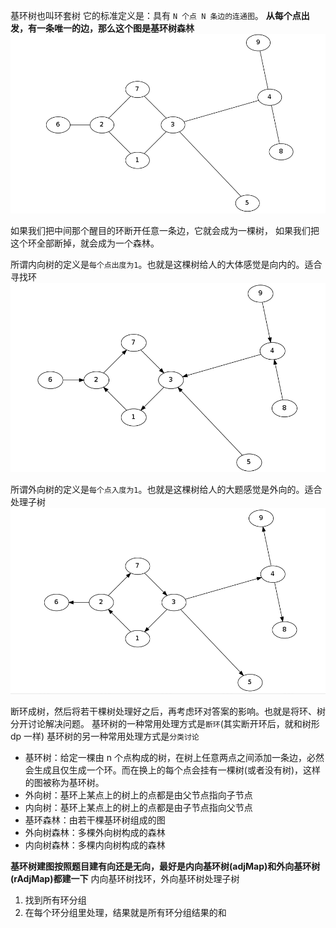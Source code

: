 基环树也叫环套树
它的标准定义是：具有 `N 个点 N 条边的连通图`。
**从每个点出发，有一条唯一的边，那么这个图是基环树森林**
![基环树](image/note/1653095033064.png)

如果我们把中间那个醒目的环断开任意一条边，它就会成为一棵树，
如果我们把这个环全部断掉，就会成为一个森林。

所谓内向树的定义是`每个点出度为1`。也就是这棵树给人的大体感觉是向内的。适合寻找环
![](image/note/1653095112472.png)

所谓外向树的定义是`每个点入度为1`。也就是这棵树给人的大题感觉是外向的。适合处理子树
![](image/note/1653095117890.png)

断环成树，然后将若干棵树处理好之后，再考虑环对答案的影响。也就是将环、树分开讨论解决问题。
基环树的一种常用处理方式是`断环`(其实断开环后，就和树形 dp 一样)
[](AcWing%201080.%20%E9%AA%91%E5%A3%AB-%E5%9F%BA%E7%8E%AF%E6%A0%91%E6%96%AD%E7%8E%AF.py)
基环树的另一种常用处理方式是`分类讨论`
[](AcWing%20358.%20%E5%B2%9B%E5%B1%BF-%E5%9F%BA%E7%8E%AF%E6%A0%91%E6%9C%80%E9%95%BF%E9%93%BE-%E5%B8%A6%E6%9D%83%E5%9B%BE.py)

- 基环树：给定一棵由 n 个点构成的树，在树上任意两点之间添加一条边，必然会生成且仅生成一个环。而在换上的每个点会挂有一棵树(或者没有树)，这样的图被称为基环树。
- 外向树：基环上某点上的树上的点都是由父节点指向子节点
- 内向树：基环上某点上的树上的点都是由子节点指向父节点
- 基环森林：由若干棵基环树组成的图
- 外向树森林：多棵外向树构成的森林
- 内向树森林：多棵内向树构成的森林

**基环树建图按照题目建有向还是无向，最好是内向基环树(adjMap)和外向基环树(rAdjMap)都建一下**
内向基环树找环，外向基环树处理子树

1. 找到所有环分组
2. 在每个环分组里处理，结果就是所有环分组结果的和
